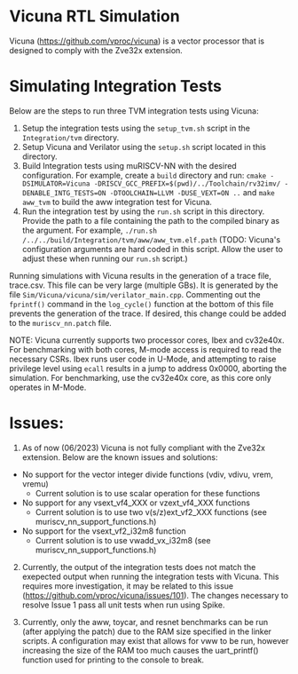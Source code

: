 # Vicuna RTL Simulation
Vicuna (https://github.com/vproc/vicuna) is a vector processor that is designed to comply with the Zve32x extension.  

# Simulating Integration Tests
Below are the steps to run three TVM integration tests using Vicuna:
1. Setup the integration tests using the `setup_tvm.sh` script in the `Integration/tvm` directory.
2. Setup Vicuna and Verilator using the `setup.sh` script located in this directory.
3. Build Integration tests using muRISCV-NN with the desired configuration.  For example, create a `build` directory and run: `cmake -DSIMULATOR=Vicuna -DRISCV_GCC_PREFIX=$(pwd)/../Toolchain/rv32imv/ -DENABLE_INTG_TESTS=ON -DTOOLCHAIN=LLVM -DUSE_VEXT=ON ..` and `make aww_tvm` to build the aww integration test for Vicuna.
4. Run the integration test by using the `run.sh` script in this directory.  Provide the path to a file containing the path to the compiled binary as the argument. For example, `./run.sh /../../build/Integration/tvm/aww/aww_tvm.elf.path` (TODO: Vicuna's configuration arguments are hard coded in this script.  Allow the user to adjust these when running our `run.sh` script.)

Running simulations with Vicuna results in the generation of a trace file, trace.csv.  This file can be very large (multiple GBs).  It is generated by the file `Sim/Vicuna/vicuna/sim/verilator_main.cpp`.  Commenting out the `fprintf()` command in the `log_cycle()` function at the bottom of this file prevents the generation of the trace.  If desired, this change could be added to the `muriscv_nn.patch` file.
 


NOTE: Vicuna currently supports two processor cores, Ibex and cv32e40x.  For benchmarking with both cores, M-mode access is required to read the necessary CSRs.  Ibex runs user code in U-Mode, and attempting to raise privilege level using `ecall` results in a jump to address 0x0000, aborting the simulation.  For benchmarking, use the cv32e40x core, as this core only operates in M-Mode.




# Issues:
1. As of now (06/2023) Vicuna is not fully compliant with the Zve32x extension.  Below are the known issues and solutions:

- No support for the vector integer divide functions (vdiv, vdivu, vrem, vremu)
    - Current solution is to use scalar operation for these functions
- No support for any vsext_vf4_XXX or vzext_vf4_XXX functions
    - Current solution is to use two v(s/z)ext_vf2_XXX functions  (see muriscv_nn_support_functions.h)
- No support for the vsext_vf2_i32m8 function
    - Current solution is to use vwadd_vx_i32m8 (see muriscv_nn_support_functions.h)

2. Currently, the output of the integration tests does not match the exepected output when running the integration tests with Vicuna.  This requires more investigation, it may be related to this issue (https://github.com/vproc/vicuna/issues/101).  The changes necessary to resolve Issue 1 pass all unit tests when run using Spike.

3. Currently, only the aww, toycar, and resnet benchmarks can be run (after applying the patch) due to the RAM size specified in the linker scripts.  A configuration may exist that allows for vww to be run, however increasing the size of the RAM too much causes the uart_printf() function used for printing to the console to break. 

